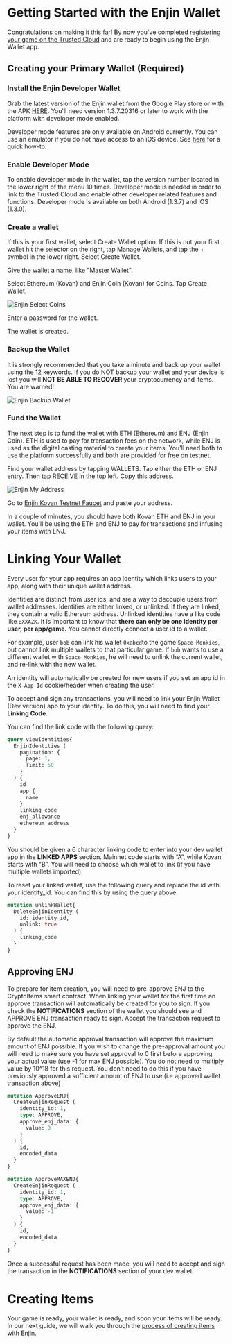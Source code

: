 # Getting Started with the Enjin Wallet

Congratulations on making it this far! By now you've completed [registering your game on the Trusted Cloud](registering-game.md) and are ready to begin using the Enjin Wallet app.

## Creating your Primary Wallet (Required)

### Install the Enjin Developer Wallet

Grab the latest version of the Enjin wallet from the Google Play store or with the APK [HERE](https://enjinwallet.io/apk.html). You'll need version
1.3.7.20316 or later to work with the platform with developer mode enabled.

Developer mode features are only available on Android currently. You can use an
emulator if you do not have access to an iOS device. See [here](https://forum.enjin.io/threads/link-not-available-in-ios-wallet.10/) for a quick how-to.

### Enable Developer Mode
To enable developer mode in the wallet, tap the version number located in the lower
right of the menu 10 times. Developer mode is needed in order to link to the Trusted Cloud and enable other developer related features and functions. Developer mode is available
on both Android (1.3.7) and iOS (1.3.0).

### Create a wallet
If this is your first wallet, select Create Wallet option. If this is not your first
wallet hit the selector on the right, tap Manage Wallets, and tap the + symbol in the
lower right. Select Create Wallet.

Give the wallet a name, like "Master Wallet".

Select Ethereum (Kovan) and Enjin Coin (Kovan) for Coins. Tap Create Wallet.

![Enjin Select Coins](../docs/images/wallet_select_coins.png)

Enter a password for the wallet.

The wallet is created.

### Backup the Wallet
It is strongly recommended that you take a minute and back up your wallet using the 12 keywords. If you do NOT backup your wallet and your device is lost you will **NOT BE ABLE TO RECOVER** your cryptocurrency and items. You are warned!

![Enjin Backup Wallet](../docs/images/wallet_master_wallet.png)

### Fund the Wallet

The next step is to fund the wallet with ETH (Ethereum) and ENJ (Enjin Coin). ETH is used
to pay for transaction fees on the network, while ENJ is used as the digital casting material
to create your items. You'll need both to use the platform successfully and both are provided
for free on testnet.

Find your wallet address by tapping WALLETS. Tap either the ETH or ENJ entry. Then tap
RECEIVE in the top left. Copy this address.

![Enjin My Address](../docs/images/wallet_get_address.png)

Go to [Enjin Kovan Testnet Faucet](https://kovan.faucet.enjin.io/) and paste your address.

In a couple of minutes, you should have both Kovan ETH and ENJ in your wallet. You'll be
using the ETH and ENJ to pay for transactions and infusing your items with ENJ.

# Linking Your Wallet

Every user for your app requires an app identity which links users to your app,
along with their unique wallet address.

Identities are distinct from user ids, and are a way to decouple users from wallet
addresses. Identities are either linked, or unlinked. If they are linked, they
contain a valid Ethereum address. Unlinked identities have a like code like `BXXAZK`.
It is important to know that **there can only be one identity per user, per app/game.**
You cannot directly connect a user id to a wallet.

For example, user `bob` can link
his wallet `0xabcd`to the game `Space Monkies`, but cannot link multiple wallets to
that particular game.  If `bob` wants to use a different wallet with `Space Monkies`,
he will need to unlink the current wallet, and re-link with the new wallet.

An identity will automatically be created for new users if you set an app id in the `X-App-Id` cookie/header when creating the user.

To accept and sign any transactions, you will need to link your Enjin Wallet (Dev version) app to your identity. To do this, you will need to find your **Linking Code**.

You can find the link code with the following query:

```graphql
query viewIdentities{
  EnjinIdentities (
    pagination: {
      page: 1,
      limit: 50
    }
  ) {
    id
    app {
      name
    }
    linking_code
    enj_allowance
    ethereum_address
  }
}
```
You should be given a 6 character linking code to enter into your dev wallet app in the **LINKED APPS** section. Mainnet code starts with “A”, while Kovan starts with “B”. You will need to choose which wallet to link (if you have multiple wallets imported).

To reset your linked wallet, use the following query and replace the id with your identity_id. You can find this by using the query above.
```graphql
mutation unlinkWallet{
  DeleteEnjinIdentity (
    id: identity_id,
    unlink: true
  ) {
    linking_code
  }
}
```

## Approving ENJ
To prepare for item creation, you will need to pre-approve ENJ to the CryptoItems smart contract.  When linking your wallet for the first time an approve transaction will automatically be created for you to sign.  If you check the **NOTIFICATIONS** section of the wallet you should see and APPROVE ENJ transaction ready to sign.  Accept the transaction request to approve the ENJ.

By default the automatic approval transaction will approve the maximum amount of ENJ possible.  If you wish to change the pre-approval amount you will need to make sure you have set approval to 0 first before approving your actual value (use -1 for max ENJ possible). You do not need to multiply value by 10^18 for this request. You don’t need to do this if you have previously approved a sufficient amount of ENJ to use (i.e approved
wallet transaction above)

```graphql
mutation ApproveENJ{
  CreateEnjinRequest (
    identity_id: 1,
    type: APPROVE,
    approve_enj_data: {
      value: 0
    }
  ) {
    id,
    encoded_data
  }
}

mutation ApproveMAXENJ{
  CreateEnjinRequest (
    identity_id: 1,
    type: APPROVE,
    approve_enj_data: {
      value: -1
    }
  ) {
    id,
    encoded_data
  }
}
```

Once a successful request has been made, you will need to accept and sign the transaction in the **NOTIFICATIONS** section of your dev wallet.

# Creating Items

Your game is ready, your wallet is ready, and soon your items will be ready. In our next guide, we will walk you through the [process of creating items with Enjin](creating-items.md).
